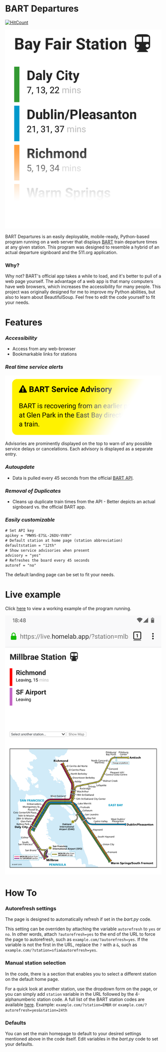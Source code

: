




# BART Departures
[![HitCount](http://hits.dwyl.com/jimeelicious/bartdepartures.svg)](http://hits.dwyl.com/jimeelicious/bartdepartures) 

![Intro](img/times.png) 

BART Departures is an easily deployable, mobile-ready, Python-based program running on 
a web server that displays [BART](https://www.bart.gov) train departure times at any given station. This program was designed to resemble a hybrid of an actual departure signboard and the 511.org application.

### Why?
Why not? BART's official app takes a while to load, and it's better to pull of a web page yourself. The advantage of a web app is that many computers have web browsers, which increases the accessibility for many people. This 
project was originally designed for me to improve my Python abilities, but also to learn about BeautifulSoup. Feel free to edit the code yourself to fit your needs.

# **Features**
### *Accessibility*
   - Access from any web-browser
   - Bookmarkable links for stations
### *Real time service alerts*
   ![Alert example](img/alerts.png)
Advisories are prominently displayed on the top to warn of any possible service delays or cancelations. Each advisory is displayed as a separate entry.
### *Autoupdate*
- Data is pulled every 45 seconds from the official [BART API](https://api.bart.gov).
### *Removal of Duplicates*
- Cleans up duplicate train times from the API - Better depicts an actual signboard vs. the official BART app.
  
### *Easily customizable*
```
# Set API key
apikey = "MW9S-E7SL-26DU-VV8V"
# Default station at home page (station abbreviation)
defaultstation = "12th"
# Show service advisories when present
advisory = "yes"
# Refreshes the board every 45 seconds
autoref = "no" 
``` 
The default landing page can be set to fit your needs.
  
# **Live example**
Click [here](https://live.homelab.app) to view a working example of the program running. 

![Intro](img/screenshot.png)

# **How To**
### Autorefresh settings
The page is designed to automatically refresh if set in the *bart.py* code. 

This setting can be overriden by attaching the variable `autorefresh` to `yes` or `no`. In other words, attach `?autorefresh=yes` to the end of the URL to force the page to autorefresh, such as `example.com/?autorefresh=yes`. If the variable is not the first in the URL, replace the `?` with a `&`, such as `example.com/?station=sfia&autorefresh=yes`.

### Manual station selection
In the code, there is a section that enables you to select a different station on the default home page. 

For a quick look at another station, use the dropdown form on the page, or you can simply add `station` variable in the URL followed by the 4-alphanumberic station code. A full list of the BART station 
codes are available [here](http://api.bart.gov/docs/overview/abbrev.aspx). Example: `example.com/?station=EMBR` or `example.com/?autorefresh=yes&station=24th`

### Defaults
You can set the main homepage to default to your desired settings mentioned above in the code itself. Edit variables in the *bart.py* code to set your defaults.
